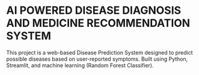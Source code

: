 # AI POWERED DISEASE DIAGNOSIS AND MEDICINE RECOMMENDATION SYSTEM
This project is a web-based Disease Prediction System designed to predict possible diseases based on user-reported symptoms. Built  using Python, Streamlit, and machine learning (Random Forest Classifier).
